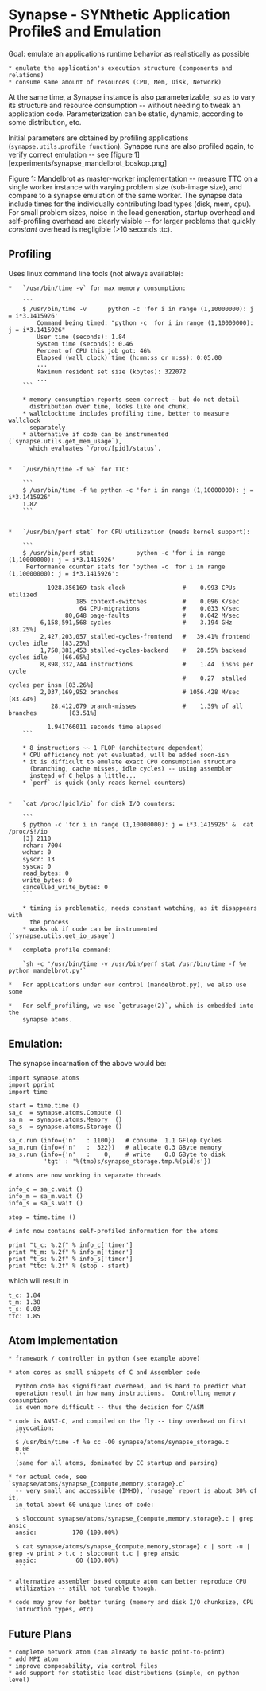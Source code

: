 
Synapse - SYNthetic Application ProfileS and Emulation 
======================================================

Goal: emulate an applications runtime behavior as realistically as possible

    * emulate the application's execution structure (components and relations)
    * consume same amount of resources (CPU, Mem, Disk, Network)

At the same time, a Synapse instance is also parameterizable, so as to vary its
structure and resource consumption -- without needing to tweak an application
code.  Parameterization can be static, dynamic, according to some distribution,
etc.

Initial parameters are obtained by profiling applications
(`synapse.utils.profile_function`).  Synapse runs are also profiled again, to
verify correct emulation -- see [figure 1][experiments/synapse_mandelbrot_boskop.png]

Figure 1: Mandelbrot as master-worker implementation -- measure TTC on a single
worker instance with varying problem size (sub-image size), and compare to
a synapse emulation of the same worker.  The synapse data include times for the
individually contributing load types (disk, mem, cpu).  For small problem sizes,
noise in the load generation, startup overhead and self-profiling overhead are
clearly visible -- for larger problems that quickly *constant* overhead is
negligible (>10 seconds ttc).

Profiling
---------

Uses linux command line tools (not always available):


    *   `/usr/bin/time -v` for max memory consumption: 

        ```
        $ /usr/bin/time -v      python -c 'for i in range (1,10000000): j = i*3.1415926'
        	Command being timed: "python -c  for i in range (1,10000000): j = i*3.1415926"
        	User time (seconds): 1.84
        	System time (seconds): 0.46
        	Percent of CPU this job got: 46%
        	Elapsed (wall clock) time (h:mm:ss or m:ss): 0:05.00
            ...
        	Maximum resident set size (kbytes): 322072
            ...
        ```

        * memory consumption reports seem correct - but do not detail
          distribution over time, looks like one chunk.
        * wallclocktime includes profiling time, better to measure wallclock
          separately
        * alternative if code can be instrumented (`synapse.utils.get_mem_usage`), 
          which evaluates `/proc/[pid]/status`.


    *   `/usr/bin/time -f %e` for TTC:

        ```
        $ /usr/bin/time -f %e python -c 'for i in range (1,10000000): j = i*3.1415926'
        1.82
        ```


    *   `/usr/bin/perf stat` for CPU utilization (needs kernel support):

        ```
        $ /usr/bin/perf stat            python -c 'for i in range (1,10000000): j = i*3.1415926'
         Performance counter stats for 'python -c  for i in range (1,10000000): j = i*3.1415926':
        
               1928.356169 task-clock                #    0.993 CPUs utilized          
                       185 context-switches          #    0.096 K/sec                  
                        64 CPU-migrations            #    0.033 K/sec                  
                    80,648 page-faults               #    0.042 M/sec                  
             6,158,591,568 cycles                    #    3.194 GHz                     [83.25%]
             2,427,203,057 stalled-cycles-frontend   #   39.41% frontend cycles idle    [83.25%]
             1,758,381,453 stalled-cycles-backend    #   28.55% backend  cycles idle    [66.65%]
             8,898,332,744 instructions              #    1.44  insns per cycle        
                                                     #    0.27  stalled cycles per insn [83.26%]
             2,037,169,952 branches                  # 1056.428 M/sec                   [83.44%]
                28,412,079 branch-misses             #    1.39% of all branches         [83.51%]
        
               1.941766011 seconds time elapsed
        ```

        * 8 instructions ~~ 1 FLOP (architecture dependent)
        * CPU efficiency not yet evaluated, will be added soon-ish
        * it is difficult to emulate exact CPU consumption structure 
          (branching, cache misses, idle cycles) -- using assembler 
          instead of C helps a little...
        * `perf` is quick (only reads kernel counters)


    *   `cat /proc/[pid]/io` for disk I/O counters:

        ```
        $ python -c 'for i in range (1,10000000): j = i*3.1415926' &  cat /proc/$!/io
        [3] 2110
        rchar: 7004
        wchar: 0
        syscr: 13
        syscw: 0
        read_bytes: 0
        write_bytes: 0
        cancelled_write_bytes: 0
        ```

        * timing is problematic, needs constant watching, as it disappears with
          the process
        * works ok if code can be instrumented (`synapse.utils.get_io_usage`)

    *   complete profile command:

        `sh -c '/usr/bin/time -v /usr/bin/perf stat /usr/bin/time -f %e python mandelbrot.py'`

    *   For applications under our control (mandelbrot.py), we also use some 

    *   For self_profiling, we use `getrusage(2)`, which is embedded into the
        synapse atoms.


Emulation:
----------

The synapse incarnation of the above would be:

```
import synapse.atoms
import pprint
import time

start = time.time ()
sa_c  = synapse.atoms.Compute ()
sa_m  = synapse.atoms.Memory  ()
sa_s  = synapse.atoms.Storage ()

sa_c.run (info={'n'   : 1100})   # consume  1.1 GFlop Cycles
sa_m.run (info={'n'   :  322})   # allocate 0.3 GByte memory
sa_s.run (info={'n'   :    0,    # write    0.0 GByte to disk
          'tgt' : '%(tmp)s/synapse_storage.tmp.%(pid)s'})

# atoms are now working in separate threads

info_c = sa_c.wait ()
info_m = sa_m.wait ()
info_s = sa_s.wait ()

stop = time.time ()

# info now contains self-profiled information for the atoms

print "t_c: %.2f" % info_c['timer']
print "t_m: %.2f" % info_m['timer']
print "t_s: %.2f" % info_s['timer']
print "ttc: %.2f" % (stop - start)
```

which will result in

```
t_c: 1.84
t_m: 1.38
t_s: 0.03
ttc: 1.85
```

Atom Implementation
-------------------

    * framework / controller in python (see example above)

    * atom cores as small snippets of C and Assembler code

      Python code has significant overhead, and is hard to predict what
      operation result in how many instructions.  Controlling memory consumption
      is even more difficult -- thus the decision for C/ASM

    * code is ANSI-C, and compiled on the fly -- tiny overhead on first 
      invocation:
      ```
      $ /usr/bin/time -f %e cc -O0 synapse/atoms/synapse_storage.c 
      0.06
      ```
      (same for all atoms, dominated by CC startup and parsing)

    * for actual code, see `synapse/atoms/synapse_{compute,memory,storage}.c` 
      -- very small and accessible (IMHO), `rusage` report is about 30% of it,
      in total about 60 unique lines of code:
      ```
      $ sloccount synapse/atoms/synapse_{compute,memory,storage}.c | grep ansic
      ansic:          170 (100.00%)

      $ cat synapse/atoms/synapse_{compute,memory,storage}.c | sort -u | grep -v print > t.c ; sloccount t.c | grep ansic
      ansic:           60 (100.00%)
      ```   

    * alternative assembler based compute atom can better reproduce CPU
      utilization -- still not tunable though.  

    * code may grow for better tuning (memory and disk I/O chunksize, CPU 
      intruction types, etc)


Future Plans
------------

    * complete network atom (can already to basic point-to-point)
    * add MPI atom
    * improve composability, via control files
    * add support for statistic load distributions (simple, on python level)


